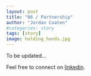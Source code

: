```yaml
---
layout: post
title: "06 / Partnership"
author: "Jordan Coaten"
#categories: story
tags: [story]
image: holding_hands.jpg
---
```

To be updated...


Feel free to connect on [linkedin](https://www.linkedin.com/in/j-coaten-engineer/).

